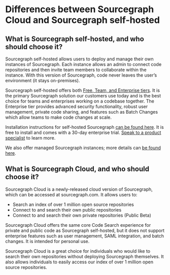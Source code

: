 # Differences between Sourcegraph Cloud and Sourcegraph self-hosted

## What is Sourcegraph self-hosted, and who should choose it?

Sourcegraph self-hosted allows users to deploy and manage their own instances of Sourcegraph. Each instance allows an admin to connect code repositories and then invite team members to collaborate within the instance. With this version of Sourcegraph, code never leaves the user’s environment (it stays on-premises). 

Sourcegraph self-hosted offers both [Free, Team, and Enterprise tiers](https://about.sourcegraph.com/pricing). It is the primary Sourcegraph solution our customers use today and is the best choice for teams and enterprises working on a codebase together. The Enterprise tier provides advanced security functionality, robust user management, private code sharing, and features such as Batch Changes which allow teams to make code changes at scale. 

Installation instructions for self-hosted Sourcegraph [can be found here](https://docs.sourcegraph.com/admin/install). It is free to install and comes with a 30-day enterprise trial. [Speak to a product specialist](https://about.sourcegraph.com/contact/sales) to learn more. 

We also offer managed Sourcegraph instances; more details can [be found here](https://docs.sourcegraph.com/admin/install/managed).

## What is Sourcegraph Cloud, and who should choose it?

Sourcegraph Cloud is a newly-released cloud version of Sourcegraph, which can be accessed at sourcegraph.com. It allows users to:
- Search an index of over 1 million open source repositories
- Connect to and search their own public repositories
- Connect to and search their own private repositories (Public Beta)

Sourcegraph Cloud offers the same core Code Search experience for private and public code as Sourcegraph self-hosted, but it does not support enterprise features such as user management, SAML integration, and batch changes. It is intended for personal use.

Sourcegraph Cloud is a great choice for individuals who would like to search their own repositories without deploying Sourcegraph themselves. It also allows individuals to easily access our index of over 1 million open source repositories. 
